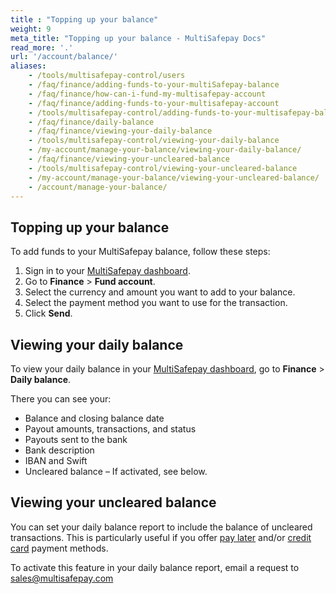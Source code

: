 ```yaml
---
title : "Topping up your balance"
weight: 9
meta_title: "Topping up your balance - MultiSafepay Docs"
read_more: '.'
url: '/account/balance/'
aliases:
    - /tools/multisafepay-control/users
    - /faq/finance/adding-funds-to-your-multiSafepay-balance
    - /faq/finance/how-can-i-fund-my-multisafepay-account
    - /faq/finance/adding-funds-to-your-multisafepay-account
    - /tools/multisafepay-control/adding-funds-to-your-multisafepay-balance
    - /faq/finance/daily-balance
    - /faq/finance/viewing-your-daily-balance
    - /tools/multisafepay-control/viewing-your-daily-balance
    - /my-account/manage-your-balance/viewing-your-daily-balance/
    - /faq/finance/viewing-your-uncleared-balance
    - /tools/multisafepay-control/viewing-your-uncleared-balance
    - /my-account/manage-your-balance/viewing-your-uncleared-balance/
    - /account/manage-your-balance/
---
```

## Topping up your balance

To add funds to your MultiSafepay balance, follow these steps:

1. Sign in to your [MultiSafepay dashboard](https://merchant.multisafepay.com).
2. Go to **Finance** > **Fund account**.
3. Select the currency and amount you want to add to your balance.
4. Select the payment method you want to use for the transaction.
5. Click **Send**.

## Viewing your daily balance

To view your daily balance in your [MultiSafepay dashboard](https://merchant.multisafepay.com), go to **Finance** > **Daily balance**.

There you can see your:

- Balance and closing balance date
- Payout amounts, transactions, and status
- Payouts sent to the bank
- Bank description
- IBAN and Swift
- Uncleared balance – If activated, see below.

## Viewing your uncleared balance

You can set your daily balance report to include the balance of uncleared transactions. This is particularly useful if you offer [pay later](/payment-methods/pay-later/) and/or [credit card](/payment-methods/credit-debit-cards/) payment methods. 

To activate this feature in your daily balance report, email a request to <sales@multisafepay.com>
